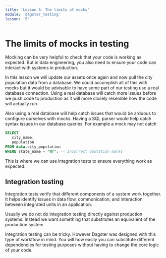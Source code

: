 ```yaml
---
title: 'Lesson 5: The limits of mocks'
module: 'dagster_testing'
lesson: '5'
---
```


# The limits of mocks in testing

Mocking can be very helpful to check that your code is working as expected. But in data engineering, you also need to ensure your code can interact with systems in production.

In this lesson we will update our assets once again and now pull the city population data from a database. We could accomplish all of this with mocks but it would be advisable to have some part of our testing use a real database connection.
Using a real database will catch more issues before we push code to production as it will more closely resemble how the code will actually run.

Also using a real database will help catch issues that would be arduous to configure ourselves with mocks. Having a SQL parser would help catch syntax issues in our database queries. For example a mock may not catch:

```sql
SELECT
   city_name,
   population
FROM data.city_population
WHERE state_name = "NY"; -- Incorrect quotation marks
```

This is where we can use integration tests to ensure everything work as expected.

## Integration testing

Integration tests verify that different components of a system work together. It helps identify issues in data flow, communication, and interaction between integrated units in an application.

Usually we do not do integration testing directly against production systems. Instead we want something that substitutes an equivalent of the production system.

Integration testing can be tricky. However Dagster was designed with this type of workflow in mind. You will how easily you can substitute different dependencies for testing purposes without having to change the core logic of your code.
